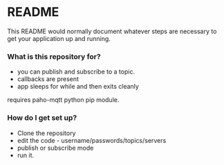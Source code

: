 # README #

This README would normally document whatever steps are necessary to get your application up and running.

### What is this repository for? ###

* you can publish and subscribe to a topic.
* callbacks are present
* app sleeps for  while and then exits cleanly

requires paho-mqtt python pip module.

### How do I get set up? ###

* Clone the repository
* edit the code - username/passwords/topics/servers
* publish or subscribe mode
* run it.